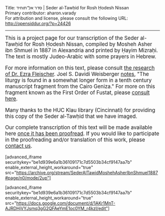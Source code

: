 <html>
<head></head>
<body>
Title: סדר אל־תוחיד | Seder al-Tawḥid for Rosh Ḥodesh Nissan<br />
Primary contributor: aharon.varady<br />
For attribution and license, please consult the following URL: <a href="http://opensiddur.org/?p=24426">http://opensiddur.org/?p=24426</a>
<p />
<hr />

<div class="english" style="font-size: 1.2em;">
This is a project page for our transcription of the Seder al-Tawḥid for Rosh Ḥodesh Nissan, compiled by Mosheh Asher ibn Shmuel in 1887 in Alexandria and printed by Ḥayim Mizraḥi. The text is mostly Judeo-Arabic with some prayers in Hebrew.

For more information on this text, please consult <a href="https://www.academia.edu/38275960/Ezra_Fleischer_Seder_al-Tawhid_A_Late_Recurrence_of_an_Ancient_Palestinian_Custom_Peamim_vol._78_Winter_1999_75-99_Hebrew_">the research of Dr. Ezra Fleischer</a>. Joel S. Davidi Weisberger <a href="http://pjvoice.org/2018/03/04/the-first-of-nisan-the-forgotten-jewish-new-year/">notes</a>, "The liturgy is found in a somewhat longer form in a tenth century manuscript fragment from the Cairo Geniza." For more on this fragment known as the First Order of Fustat, please <a href="http://www.lib.cam.ac.uk/Taylor-Schechter/fotm/november-2011/index.html">consult here</a>.

Many thanks to the HUC Klau library (Cincinnati) for providing this copy of the Seder al-Tawḥid that we have imaged.

Our complete transcription of this text will be made available here <a href="https://docs.google.com/document/d/1AKr1MnT-AJRDHjVYJsmq3gG2QFAeYmE1oc0YM_r4kzI/edit?usp=sharing">once it has been proofread</a>. If you would like to participate in the proofreading and/or translation of this work, please <a href="https://opensiddur.org/contact/">contact us</a>.
</div>

[advanced_iframe securitykey="be1d939e6a1b36109171c7d5503b34cf9147aa7b" enable_external_height_workaround="true" src="https://archive.org/stream/SederAlTawidMoshehAsherIbnShmuel1887#page/n0/mode/2up"]

[advanced_iframe securitykey="be1d939e6a1b36109171c7d5503b34cf9147aa7b" enable_external_height_workaround="true" src="https://docs.google.com/document/d/1AKr1MnT-AJRDHjVYJsmq3gG2QFAeYmE1oc0YM_r4kzI/edit"]
</body>
</html>